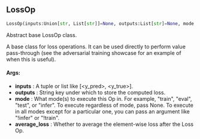 ## LossOp
```python
LossOp(inputs:Union[str, List[str]]=None, outputs:List[str]=None, mode:Union[NoneType, str, Iterable[str]]=None, average_loss:bool=True)
```
Abstract base LossOp class.

A base class for loss operations. It can be used directly to perform value pass-through (see the adversarial
training showcase for an example of when this is useful).


#### Args:

* **inputs** :  A tuple or list like [<y_pred>, <y_true>].
* **outputs** :  String key under which to store the computed loss.
* **mode** :  What mode(s) to execute this Op in. For example, "train", "eval", "test", or "infer". To execute        regardless of mode, pass None. To execute in all modes except for a particular one, you can pass an argument        like "!infer" or "!train".
* **average_loss** :  Whether to average the element-wise loss after the Loss Op.